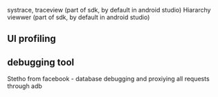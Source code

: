 systrace, traceview (part of sdk, by default in android studio)
Hiararchy viewwer (part of sdk, by default in android studio)


## UI profiling


## debugging tool
Stetho from facebook - database debugging and proxiying all requests through adb



